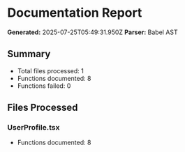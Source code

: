 # Documentation Report

**Generated:** 2025-07-25T05:49:31.950Z
**Parser:** Babel AST

## Summary

- Total files processed: 1
- Functions documented: 8
- Functions failed: 0

## Files Processed

### UserProfile.tsx
- Functions documented: 8
